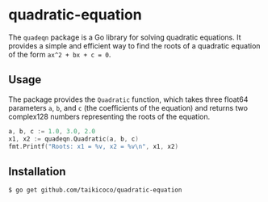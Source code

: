 # quadratic-equation

The `quadeqn` package is a Go library for solving quadratic equations. It provides a simple and efficient way to find the roots of a quadratic equation of the form `ax^2 + bx + c = 0`.

## Usage

The package provides the `Quadratic` function, which takes three float64 parameters `a`, `b`, and `c` (the coefficients of the equation) and returns two complex128 numbers representing the roots of the equation.

```go
a, b, c := 1.0, 3.0, 2.0
x1, x2 := quadeqn.Quadratic(a, b, c)
fmt.Printf("Roots: x1 = %v, x2 = %v\n", x1, x2)
```

## Installation

```bash
$ go get github.com/taikicoco/quadratic-equation
```
